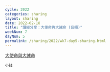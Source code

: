 ```yaml
---
cycle: 2022
categories: sharing
layout: sharing
date: 2022-02-18
title: "讀經分享：大使命與大誡命 (音頻)"
weekNum: 7
dayNum: 5
permalink: /sharing/2022/wk7-day5-sharing.html
---
```


[大使命與大誡命](https://eccseattle.github.io/media/sharing/2022/wk007/2022-02-18-bin.m4a)

`小錢`
